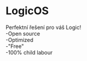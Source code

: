 # LogicOS
Perfektní řešení pro váš Logic!                                
-Open source                 
-Optimized         
-"Free"                     
-100% child labour                            


